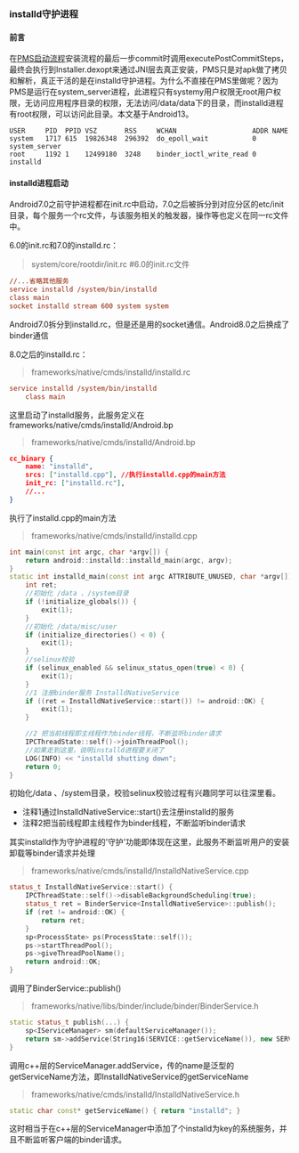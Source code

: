 ### installd守护进程
#### 前言

在[PMS启动流程](https://github.com/beyond667/study/blob/master/note/PMS%E5%90%AF%E5%8A%A8%E6%B5%81%E7%A8%8B.md)安装流程的最后一步commit时调用executePostCommitSteps，最终会执行到Installer.dexopt来通过JNI层去真正安装，PMS只是对apk做了拷贝和解析，真正干活的是在installd守护进程。为什么不直接在PMS里做呢？因为PMS是运行在system_server进程，此进程只有systemy用户权限无root用户权限，无访问应用程序目录的权限，无法访问/data/data下的目录，而installd进程有root权限，可以访问此目录。本文基于Android13。

```shell
USER     PID  PPID VSZ       RSS     WCHAN                   ADDR NAME    
system   1717 615  19826348  296392  do_epoll_wait           0    system_server
root     1192 1    12499180  3248    binder_ioctl_write_read 0    installd
```

#### installd进程启动

Android7.0之前守护进程都在init.rc中启动，7.0之后被拆分到对应分区的etc/init目录，每个服务一个rc文件，与该服务相关的触发器，操作等也定义在同一rc文件中。

6.0的init.rc和7.0的installd.rc：

> system/core/rootdir/init.rc #6.0的init.rc文件

```ini
//...省略其他服务
service installd /system/bin/installd
class main
socket installd stream 600 system system
```

Android7.0拆分到installd.rc，但是还是用的socket通信。Android8.0之后换成了binder通信

8.0之后的installd.rc：

> frameworks/native/cmds/installd/installd.rc

```ini
service installd /system/bin/installd
    class main
```

这里启动了installd服务，此服务定义在frameworks/native/cmds/installd/Android.bp

> frameworks/native/cmds/installd/Android.bp

```json
cc_binary {
    name: "installd",
    srcs: ["installd.cpp"], //执行installd.cpp的main方法
    init_rc: ["installd.rc"],
	//...
}
```

执行了installd.cpp的main方法

>frameworks/native/cmds/installd/installd.cpp

```cpp
int main(const int argc, char *argv[]) {
    return android::installd::installd_main(argc, argv);
}
static int installd_main(const int argc ATTRIBUTE_UNUSED, char *argv[]) {
    int ret;
    //初始化 /data 、/system目录
    if (!initialize_globals()) {
        exit(1);
    }
    //初始化 /data/misc/user
    if (initialize_directories() < 0) {
        exit(1);
    }
    //selinux校验
    if (selinux_enabled && selinux_status_open(true) < 0) {
        exit(1);
    }
    //1 注册binder服务 InstalldNativeService
    if ((ret = InstalldNativeService::start()) != android::OK) {
        exit(1);
    }

    //2 把当前线程即主线程作为binder线程，不断监听binder请求
    IPCThreadState::self()->joinThreadPool();
    //如果走到这里，说明installd进程要关闭了
    LOG(INFO) << "installd shutting down";
    return 0;
}
```

初始化/data 、/system目录，校验selinux校验过程有兴趣同学可以往深里看。

+ 注释1通过InstalldNativeService::start()去注册installd的服务
+ 注释2把当前线程即主线程作为binder线程，不断监听binder请求

其实installd作为守护进程的'守护'功能即体现在这里，此服务不断监听用户的安装卸载等binder请求并处理

> frameworks/native/cmds/installd/InstalldNativeService.cpp

```cpp
status_t InstalldNativeService::start() {
    IPCThreadState::self()->disableBackgroundScheduling(true);
    status_t ret = BinderService<InstalldNativeService>::publish();
    if (ret != android::OK) {
        return ret;
    }
    sp<ProcessState> ps(ProcessState::self());
    ps->startThreadPool();
    ps->giveThreadPoolName();
    return android::OK;
}
```

调用了BinderService<InstalldNativeService>::publish()

>frameworks/native/libs/binder/include/binder/BinderService.h

```cpp
static status_t publish(...) {
    sp<IServiceManager> sm(defaultServiceManager());
    return sm->addService(String16(SERVICE::getServiceName()), new SERVICE(), allowIsolated,dumpFlags);
}
```

调用c++层的ServiceManager.addService，传的name是泛型的getServiceName方法，即InstalldNativeService的getServiceName

> frameworks/native/cmds/installd/InstalldNativeService.h

```cpp
static char const* getServiceName() { return "installd"; }
```

这时相当于在c++层的ServiceManager中添加了个installd为key的系统服务，并且不断监听客户端的binder请求。
